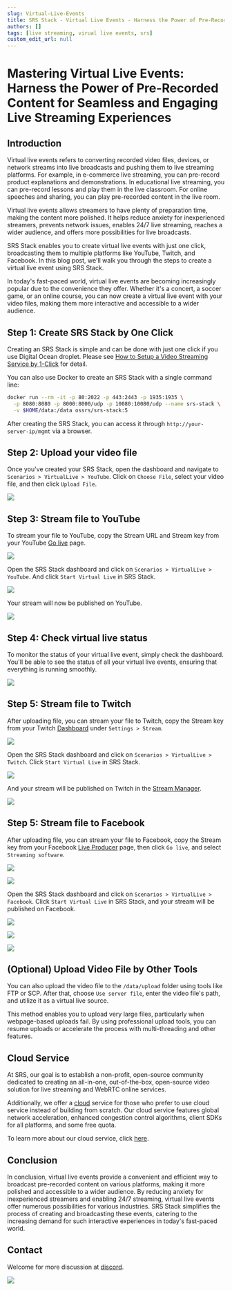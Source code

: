 ```yaml
---
slug: Virtual-Live-Events
title: SRS Stack - Virtual Live Events - Harness the Power of Pre-Recorded Content for Seamless and Engaging Live Streaming Experiences
authors: []
tags: [live streaming, virual live events, srs]
custom_edit_url: null
---
```


# Mastering Virtual Live Events: Harness the Power of Pre-Recorded Content for Seamless and Engaging Live Streaming Experiences

## Introduction

Virtual live events refers to converting recorded video files, devices, or network streams into live 
broadcasts and pushing them to live streaming platforms. For example, in e-commerce live streaming, 
you can pre-record product explanations and demonstrations. In educational live streaming, you can 
pre-record lessons and play them in the live classroom. For online speeches and sharing, you can 
play pre-recorded content in the live room. 

Virtual live events allows streamers to have plenty of preparation time, making the content more polished. 
It helps reduce anxiety for inexperienced streamers, prevents network issues, enables 24/7 live streaming, 
reaches a wider audience, and offers more possibilities for live broadcasts.

<!--truncate-->

SRS Stack enables you to create virtual live events with just one click, broadcasting them to multiple platforms
like YouTube, Twitch, and Facebook. In this blog post, we'll walk you through the steps to create a virtual live
event using SRS Stack.

In today's fast-paced world, virtual live events are becoming increasingly popular due to the convenience 
they offer. Whether it's a concert, a soccer game, or an online course, you can now create a virtual live 
event with your video files, making them more interactive and accessible to a wider audience. 

## Step 1: Create SRS Stack by One Click

Creating an SRS Stack is simple and can be done with just one click if you use Digital Ocean droplet.
Please see [How to Setup a Video Streaming Service by 1-Click](./2022-04-09-SRS-Stack-Tutorial.md) for detail.

You can also use Docker to create an SRS Stack with a single command line:

```bash
docker run --rm -it -p 80:2022 -p 443:2443 -p 1935:1935 \
  -p 8080:8080 -p 8000:8000/udp -p 10080:10080/udp --name srs-stack \
  -v $HOME/data:/data ossrs/srs-stack:5
```

After creating the SRS Stack, you can access it through `http://your-server-ip/mgmt` via a browser.

## Step 2: Upload your video file

Once you've created your SRS Stack, open the dashboard and navigate to `Scenarios > VirtualLive > YouTube`. 
Click on `Choose File`, select your video file, and then click `Upload File`.

![](/img/blog-2023-09-11-01.png)

## Step 3: Stream file to YouTube

To stream your file to YouTube, copy the Stream URL and Stream key from your YouTube [Go live](https://studio.youtube.com/channel/UC/livestreaming) page.

![](/img/blog-2023-09-11-02.png)

Open the SRS Stack dashboard and click on `Scenarios > VirtualLive > YouTube`. And click `Start Virtual Live` in SRS Stack.

![](/img/blog-2023-09-11-03.png)

Your stream will now be published on YouTube.

![](/img/blog-2023-09-11-04.png)

## Step 4: Check virtual live status

To monitor the status of your virtual live event, simply check the dashboard. You'll be able to see the status of all your virtual live events, ensuring that everything is running smoothly.

![](/img/blog-2023-09-11-05.png)

## Step 5: Stream file to Twitch

After uploading file, you can stream your file to Twitch, copy the Stream key from your 
Twitch [Dashboard](https://www.twitch.tv/dashboard/settings) under `Settings > Stream`.

![](/img/blog-2023-09-11-06.png)

Open the SRS Stack dashboard and click on `Scenarios > VirtualLive > Twitch`. Click `Start Virtual Live` in SRS Stack.

![](/img/blog-2023-09-11-07.png)

And your stream will be published on Twitch in the [Stream Manager](https://www.twitch.tv/dashboard/stream).

![](/img/blog-2023-09-11-08.png)

## Step 5: Stream file to Facebook

After uploading file, you can stream your file to Facebook, copy the Stream key from your 
Facebook [Live Producer](https://www.facebook.com/live/producer?ref=OBS) page,
then click `Go live`, and select `Streaming software`.

![](/img/blog-2023-09-11-09.png)

![](/img/blog-2023-09-11-10.png)

Open the SRS Stack dashboard and click on `Scenarios > VirtualLive > Facebook`. Click `Start Virtual Live` in SRS Stack, and your stream will be published on Facebook.

![](/img/blog-2023-09-11-11.png)

![](/img/blog-2023-09-11-12.png)

![](/img/blog-2023-09-11-13.png)

## (Optional) Upload Video File by Other Tools

You can also upload the video file to the `/data/upload` folder using tools like FTP or SCP. After that, choose 
`Use server file`, enter the video file's path, and utilize it as a virtual live source.

This method enables you to upload very large files, particularly when webpage-based uploads fail. By using professional 
upload tools, you can resume uploads or accelerate the process with multi-threading and other features.

## Cloud Service

At SRS, our goal is to establish a non-profit, open-source community dedicated to creating an all-in-one, 
out-of-the-box, open-source video solution for live streaming and WebRTC online services.

Additionally, we offer a [cloud](/cloud) service for those who prefer to use cloud service instead of building from 
scratch. Our cloud service features global network acceleration, enhanced congestion control algorithms, 
client SDKs for all platforms, and some free quota.

To learn more about our cloud service, click [here](/cloud).

## Conclusion

In conclusion, virtual live events provide a convenient and efficient way to broadcast pre-recorded content on 
various platforms, making it more polished and accessible to a wider audience. By reducing anxiety for 
inexperienced streamers and enabling 24/7 streaming, virtual live events offer numerous possibilities for 
various industries. SRS Stack simplifies the process of creating and broadcasting these events, catering 
to the increasing demand for such interactive experiences in today's fast-paced world.

## Contact

Welcome for more discussion at [discord](https://discord.gg/bQUPDRqy79).

![](https://ossrs.io/gif/v1/sls.gif?site=ossrs.io&path=/lts/blog-en/2023-09-11-Virtual-Live-Events)

